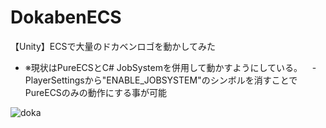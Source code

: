 # DokabenECS
【Unity】ECSで大量のドカベンロゴを動かしてみた

- ※現状はPureECSとC# JobSystemを併用して動かすようにしている。
    - PlayerSettingsから"ENABLE_JOBSYSTEM"のシンボルを消すことでPureECSのみの動作にする事が可能

![doka](https://user-images.githubusercontent.com/17098415/39972829-a6b0c096-5751-11e8-9f09-b0afef4381e9.gif)
